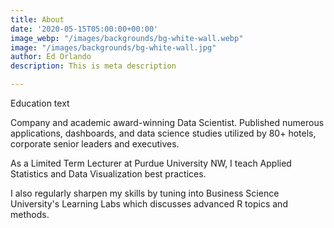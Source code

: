 ```yaml
---
title: About
date: '2020-05-15T05:00:00+00:00'
image_webp: "/images/backgrounds/bg-white-wall.webp"
image: "/images/backgrounds/bg-white-wall.jpg"
author: Ed Orlando
description: This is meta description

---
```

Education text  

Company and academic award-winning Data Scientist. Published numerous applications, dashboards, and data science studies utilized by 80+ hotels, corporate senior leaders and executives.  

As a Limited Term Lecturer at Purdue University NW, I teach Applied Statistics and Data Visualization best practices.  

I also regularly sharpen my skills by tuning into Business Science University's Learning Labs which discusses advanced R topics and methods.